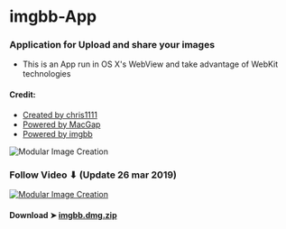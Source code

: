 # imgbb-App

### Application for Upload and share your images
- This is an App run in OS X's WebView and take advantage of WebKit technologies

#### Credit:
- [Created by chris1111](https://github.com/chris1111)
- [Powered by MacGap](https://github.com/MacGapProject)
- [Powered by imgbb](https://fr.imgbb.com)

![Modular Image Creation](https://i.ibb.co/tmrsG2c/pics.png)



### Follow Video ⬇︎ (Update 26 mar 2019)

[![Modular Image Creation](https://i.ibb.co/cySvbqT/Capture-d-cran-le-2019-03-25-22-35-02.png)](https://youtu.be/-o0UZrMAgqo)



#### Download ➤ [imgbb.dmg.zip ](https://github.com/chris1111/imgbb-App/releases/tag/V1)
